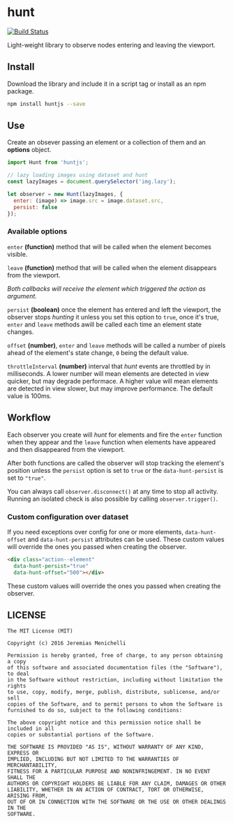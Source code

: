 # hunt

[![Build Status](https://travis-ci.org/jeremenichelli/hunt.svg)](https://travis-ci.org/jeremenichelli/hunt)

Light-weight library to observe nodes entering and leaving the viewport.


## Install

Download the library and include it in a script tag or install as an npm package.

```sh
npm install huntjs --save
```


## Use

Create an obsever passing an element or a collection of them and an **options** object.

```js
import Hunt from 'huntjs';

// lazy loading images using dataset and hunt
const lazyImages = document.querySelector('img.lazy');

let observer = new Hunt(lazyImages, {
  enter: (image) => image.src = image.dataset.src,
  persist: false
});
```

### Available options

`enter` **(function)** method that will be called when the element becomes visible.

`leave` **(function)** method that will be called when the element disappears from the viewport.

_Both callbacks will receive the element which triggered the action as argument._

`persist` **(boolean)** once the element has entered and left the viewport, the observer stops _hunting_ it unless you set this option to `true`, once it's true, `enter` and `leave` methods awill be called each time an element state changes.

`offset` **(number)**, `enter` and `leave` methods will be called a number of pixels ahead of the element's state change, `0` being the default value.

`throttleInterval` **(number)** interval that _hunt_ events are throttled by in milliseconds. A lower number will mean elements are detected in view quicker, but may degrade performace. A higher value will mean elements are detected in view slower, but may improve performance. The default value is 100ms.

## Workflow

Each observer you create will _hunt_ for elements and fire the `enter` function when they appear and the `leave` function when elements have appeared and then disappeared from the viewport.

After both functions are called the observer will stop tracking the element's position unless the `persist` option is set to `true` or the `data-hunt-persist` is set to `"true"`.

You can always call `observer.disconnect()` at any time to stop all activity. Running an isolated check is also possible by calling `observer.trigger()`.


### Custom configuration over dataset

If you need exceptions over config for one or more elements, `data-hunt-offset` and `data-hunt-persist` attributes can be used. These custom values will override the ones you passed when creating the observer.

```html
<div class="action--element"
  data-hunt-persist="true"
  data-hunt-offset="500"></div>
```

These custom values will override the ones you passed when creating the observer.


## LICENSE

```
The MIT License (MIT)

Copyright (c) 2016 Jeremias Menichelli

Permission is hereby granted, free of charge, to any person obtaining a copy
of this software and associated documentation files (the "Software"), to deal
in the Software without restriction, including without limitation the rights
to use, copy, modify, merge, publish, distribute, sublicense, and/or sell
copies of the Software, and to permit persons to whom the Software is
furnished to do so, subject to the following conditions:

The above copyright notice and this permission notice shall be included in all
copies or substantial portions of the Software.

THE SOFTWARE IS PROVIDED "AS IS", WITHOUT WARRANTY OF ANY KIND, EXPRESS OR
IMPLIED, INCLUDING BUT NOT LIMITED TO THE WARRANTIES OF MERCHANTABILITY,
FITNESS FOR A PARTICULAR PURPOSE AND NONINFRINGEMENT. IN NO EVENT SHALL THE
AUTHORS OR COPYRIGHT HOLDERS BE LIABLE FOR ANY CLAIM, DAMAGES OR OTHER
LIABILITY, WHETHER IN AN ACTION OF CONTRACT, TORT OR OTHERWISE, ARISING FROM,
OUT OF OR IN CONNECTION WITH THE SOFTWARE OR THE USE OR OTHER DEALINGS IN THE
SOFTWARE.
```
